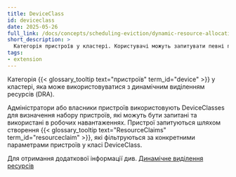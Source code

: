 ```yaml
---
title: DeviceClass
id: deviceclass
date: 2025-05-26
full_link: /docs/concepts/scheduling-eviction/dynamic-resource-allocation/#deviceclass
short_description: >
  Категорія пристроїв у кластері. Користувачі можуть запитувати певні пристрої з класу DeviceClass.
tags:
- extension
---
```

Категорія {{< glossary_tooltip text="пристроїв" term_id="device" >}} у кластері, яка може використовуватися з динамічним виділенням ресурсів (DRA).

<!--more-->

Адміністратори або власники пристроїв використовують DeviceClasses для визначення набору пристроїв, які можуть бути запитані та використані в робочих навантаженнях. Пристрої запитуються шляхом створення {{< glossary_tooltip text="ResourceClaims" term_id="resourceclaim" >}}, які фільтруються за конкретними параметрами пристроїв у класі DeviceClass.

Для отримання додаткової інформації див. [Динамічне виділення ресурсів](/docs/concepts/scheduling-eviction/dynamic-resource-allocation/#deviceclass)
